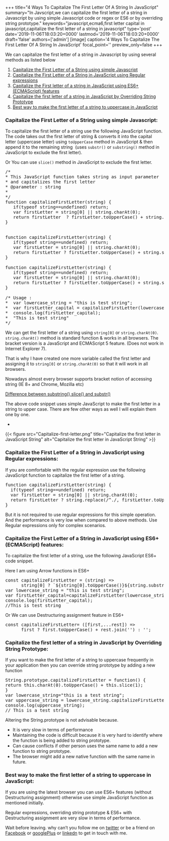 +++
title="4 Ways To Capitalize The First Letter Of A String In JavaScript"
summary="In Javscript,we can capitalize the first letter of a string in Javascript by using simple Javascript code or regex or ES6 or by overriding string prototype."
keywords="javascript,ecma6,first letter capital in javascript,capitalize the first letter of a string in javascript"
type='post'
date='2019-11-06T18:03:20+0000'
lastmod='2019-11-06T18:03:20+0000'
draft='false'
authors=['admin']
[image]
caption='4 Ways To Capitalize The First Letter Of A String In JavaScript'
focal_point=''
preview_only=false
+++








We can capitalize the first letter of a string in Javascript by using several methods as listed below

<ol><li><a href="#step-5">Capitalize the First Letter of a String using simple Javascript</a></li><li><a href="#step-1">Capitalize the First Letter of a String in JavaScript using Regular expressions</a></li><li><a href="#step-2">Capitalize the First letter of a string in JavaScript using ES6+(ECMAScript) features</a></li><li><a href="#step-3">Capitalize the first letter of a string in JavaScript by Overriding String Prototype</a></li><li><a href="#step-4">Best way to make the first letter of a string to uppercase in JavaScript</a></li></ol>

### Capitalize the First Letter of a String using simple Javascript:

To capitalize the first letter of a string use the following JavaScript function. The code takes out the first letter of string &amp; converts it into the capital letter (uppercase letter) using&nbsp;<code>toUpperCase</code> method in JavaScript &amp; then append it to the remaining string&nbsp; (uses <code>substr()</code> or <code>substring()</code> method in JavaScript to exclude the first letter).

Or You can use <code>slice()</code> method in JavaScript to exclude the first letter.

<pre>/*
* This JavaScript function takes string as input parameter
* and capitalizes the first letter
* @parameter : string
*
*/
function capitalizeFirstLetter(string) {
   if(typeof string==undefined) return;
   var firstLetter = string[0] || string.charAt(0);
   return firstLetter  ? firstLetter.toUpperCase() + string.substr(1) : '';
}


function capitalizeFirstLetter(string) {
   if(typeof string==undefined) return;
   var firstLetter = string[0] || string.charAt(0);
   return firstLetter ? firstLetter.toUpperCase() + string.substring(1) : '';
}

function capitalizeFirstLetter(string) {
   if(typeof string==undefined) return;
   var firstLetter = string[0] || string.charAt(0);
   return firstLetter ? firstLetter.toUpperCase() + string.slice(1) : '';
}

/* Usage :
*  var lowercase_string = "this is test string";
*  var firstLetter_capital = capitalizeFirstLetter(lowercase_string);
*  console.log(firstLetter_capital);
*  "This is test string"
*/</pre>

We can get the first letter of a string using <code>string[0]</code> or <code>string.charAt(0)</code>. <code>string.charAt()</code> method is standard function &amp; works in all browsers. The bracket version is a JavaScript and ECMAScript 5 feature. (Does not work in Internet Explorer 7).

That is why I have created one more variable called the first letter and assigning it to <code>string[0]</code> or&nbsp;<code>string.charAt(0)</code> so that it will work in all browsers.

Nowadays almost every browser supports bracket notion of accessing string (IE 8+ and Chrome, Mozilla etc)

<a href="https://www.arungudelli.com/tutorial/javascript/javascript-string-substring-vs-string-substr-vs-string-slice-differences/" target="_blank" rel="noopener">Difference between substring(),slice() and substr()</a>

The above code snippet uses simple JavaScript to make the first letter in a string to upper case. There are few other ways as well I will explain them one by one.

<ul><li></li></ul>

{{< figure src="Capitalize-first-letter.png" title="Capitalize the first letter in JavaScript String" alt="Capitalize the first letter in JavaScript String" >}}

### Capitalize the First Letter of a String in JavaScript using Regular expressions:

If you are comfortable with the regular expression use the following JavaScript function to capitalize the first letter of a string.

<pre>function capitalizeFirstLetter(string) {
  if(typeof string==undefined) return;
  var firstLetter = string[0] || string.charAt(0);
  return firstLetter ? string.replace(/^./, firstLetter.toUpperCase()) : '';
}</pre>

But it is not required to use regular expressions for this simple operation. And the performance is very low when compared to above methods. Use Regular expressions only for complex scenarios.

### Capitalize the First Letter of a String in JavaScript using ES6+(ECMAScript) features:

To capitalize the first letter of a string,&nbsp;use the following JavaScript ES6+ code snippet.

Here I am using Arrow functions in ES6+

<pre>const capitalizeFirstLetter = (string) =&gt;
      string[0] ? `${string[0].toUpperCase()}${string.substring(1)}` : '';
var lowercase_string = "this is test string";
var firstLetter_capital=capitalizeFirstLetter(lowercase_string);
console.log(firstLetter_capital);
//This is test string</pre>

Or We can use Destructuring&nbsp;assignment feature in ES6+

<pre>const capitalizeFirstLetter= ([first,...rest]) =&gt;
      first ? first.toUpperCase() + rest.join('') : '';</pre>

### Capitalize the first letter of a string in JavaScript by Overriding String Prototype:

If you want to make the first letter of a string to uppercase frequently in your application then you can override string prototype by adding a new function

<pre>String.prototype.capitalizeFirstLetter = function() {
return this.charAt(0).toUpperCase() + this.slice(1);
}
var lowercase_string="this is a test string";
var uppercase_string = lowercase_string.capitalizeFirstLetter();
console.log(uppercase_string);
// This is a test string</pre>

Altering the String.prototype is not advisable because.

<ul><li>It is very slow in terms of performance</li><li>Maintaining the code is difficult because it is very hard to identify where the function is being added to string prototype.</li><li>Can cause conflicts if other person uses the same name to add a new function to string prototype.</li><li>The browser might add a new native function with the same name in future.</li></ul>

### Best way to make the first letter of a string to uppercase in JavaScript:

If you are using the latest browser you can use ES6+ features (without Destructuring&nbsp;assignment) otherwise use simple JavaScript function as mentioned initially.

Regular expressions, overriding string prototype &amp; ES6+ with Destructuring&nbsp;assignment are very slow in terms of performance.

Wait before leaving.
why can’t you follow me on <a href="https://twitter.com/arungudelli" target="_blank">twitter</a> or be a friend on <a href="https://www.facebook.com/gudelliArun" target="_blank">Facebook</a> or <a href="https://plus.google.com/+ArunkumarGudelli" target="_blank">googlePlus</a> or <a href="https://www.linkedin.com/in/arungudelli/" target="_blank">linkedn</a> to get in touch with me.







